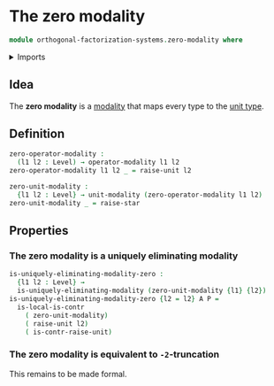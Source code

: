 # The zero modality

```agda
module orthogonal-factorization-systems.zero-modality where
```

<details><summary>Imports</summary>

```agda
open import foundation.unit-type
open import foundation.universe-levels

open import orthogonal-factorization-systems.local-types
open import orthogonal-factorization-systems.modal-operators
open import orthogonal-factorization-systems.uniquely-eliminating-modalities
```

</details>

## Idea

The **zero modality** is a
[modality](orthogonal-factorization-systems.higher-modalities.md) that maps
every type to the [unit type](foundation.unit-type.md).

## Definition

```agda
zero-operator-modality :
  (l1 l2 : Level) → operator-modality l1 l2
zero-operator-modality l1 l2 _ = raise-unit l2

zero-unit-modality :
  {l1 l2 : Level} → unit-modality (zero-operator-modality l1 l2)
zero-unit-modality _ = raise-star
```

## Properties

### The zero modality is a uniquely eliminating modality

```agda
is-uniquely-eliminating-modality-zero :
  {l1 l2 : Level} →
  is-uniquely-eliminating-modality (zero-unit-modality {l1} {l2})
is-uniquely-eliminating-modality-zero {l2 = l2} A P =
  is-local-is-contr
    ( zero-unit-modality)
    ( raise-unit l2)
    ( is-contr-raise-unit)
```

### The zero modality is equivalent to `-2`-truncation

This remains to be made formal.
